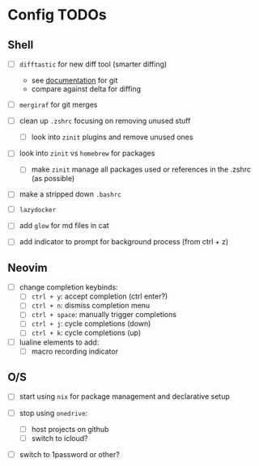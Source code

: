 # Config TODOs

## Shell

- [ ] `difftastic` for new diff tool (smarter diffing)
  - see [documentation](https://difftastic.wilfred.me.uk/git.html) for git
  - compare against delta for diffing

- [ ] `mergiraf` for git merges

- [ ] clean up `.zshrc` focusing on removing unused stuff
  - [ ] look into `zinit` plugins and remove unused ones

- [ ] look into `zinit` vs `homebrew` for packages
  - [ ] make `zinit` manage all packages used or references in the .zshrc (as possible)

- [ ] make a stripped down `.bashrc`

- [ ] `lazydocker`

- [ ] add `glow` for md files in cat

- [ ] add indicator to prompt for background process (from ctrl + z)

## Neovim

- [ ] change completion keybinds:
  - [ ] `ctrl + y`: accept completion (ctrl enter?)
  - [ ] `ctrl + n`: dismiss completion menu
  - [ ] `ctrl + space`: manually trigger completions
  - [ ] `ctrl + j`: cycle completions (down)
  - [ ] `ctrl + k`: cycle completions (up)

- [ ] lualine elements to add:
  - [ ] macro recording indicator

## O/S

- [ ] start using `nix` for package management and declarative setup

- [ ] stop using `onedrive`:
  - [ ] host projects on github
  - [ ] switch to icloud?

- [ ] switch to 1password or other?
